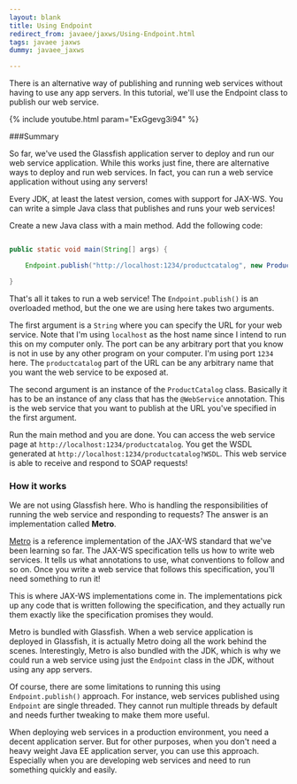 ```yaml
---
layout: blank
title: Using Endpoint
redirect_from: javaee/jaxws/Using-Endpoint.html
tags: javaee jaxws
dummy: javaee_jaxws

---
```


There is an alternative way of publishing and running web services without having to use any app servers. In this tutorial, we'll use the Endpoint class to publish our web service.

{% include youtube.html param="ExGgevg3i94" %}

###Summary

So far, we've used the Glassfish application server to deploy and run our web service application. While this works just fine, there are alternative ways to deploy and run web services. In fact, you can run a web service application without using any servers!

Every JDK, at least the latest version, comes with support for JAX-WS. You can write a simple Java class that publishes and runs your web services!

Create a new Java class with a main method. Add the following code:

``` java

public static void main(String[] args) {

    Endpoint.publish("http://localhost:1234/productcatalog", new ProductCatalog());

}

```

That's all it takes to run a web service! The `Endpoint.publish()` is an overloaded method, but the one we are using here takes two arguments.

The first argument is a `String` where you can specify the URL for your web service. Note that I'm using `localhost` as the host name since I intend to run this on my computer only. The port can be any arbitrary port that you know is not in use by any other program on your computer. I'm using port `1234` here. The `productcatalog` part of the URL can be any arbitrary name that you want the web service to be exposed at.

The second argument is an instance of the `ProductCatalog` class. Basically it has to be an instance of any class that has the `@WebService` annotation. This is the web service that you want to publish at the URL you've specified in the first argument.

Run the main method and you are done. You can access the web service page at `http://localhost:1234/productcatalog`. You get the WSDL generated at `http://localhost:1234/productcatalog?WSDL`. This web service is able to receive and respond to SOAP requests!

### How it works

We are not using Glassfish here. Who is handling the responsibilities of running the web service and responding to requests? The answer is an implementation called **Metro**.

<a href="https://metro.java.net" target="_blank">Metro</a> is a reference implementation of the JAX-WS standard that we've been learning so far. The JAX-WS specification tells us how to write web services. It tells us what annotations to use, what conventions to follow and so on. Once you write a web service that follows this specification, you'll need something to run it!

This is where JAX-WS implementations come in. The implementations pick up any code that is written following the specification, and they actually run them exactly like the specification promises they would.

Metro is bundled with Glassfish. When a web service application is deployed in Glassfish, it is actually Metro doing all the work behind the scenes. Interestingly, Metro is also bundled with the JDK, which is why we could run a web service using just the `Endpoint` class in the JDK, without using any app servers.

Of course, there are some limitations to running this using `Endpoint.publish()` approach. For instance, web services published using `Endpoint` are single threaded. They cannot run multiple threads by default and needs further tweaking to make them more useful.

When deploying web services in a production environment, you need a decent application server. But for other purposes, when you don't need a heavy weight Java EE application server, you can use this approach. Especially when you are developing web services and need to run something quickly and easily.
